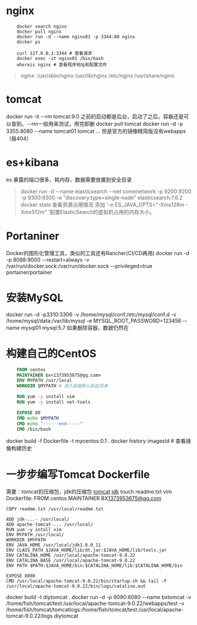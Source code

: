 <!--
 * @Author: your name
 * @Date: 2022-03-31 15:36:12
 * @LastEditTime: 2022-03-31 21:01:27
 * @LastEditors: Please set LastEditors
 * @Description: 打开koroFileHeader查看配置 进行设置: https://github.com/OBKoro1/koro1FileHeader/wiki/%E9%85%8D%E7%BD%AE
 * @FilePath: \docker学习\作业练习.md
-->
# nginx
```shell
    docker search nginx
    docker pull nginx
    docker run -d --name nginx01 -p 3344:80 nginx
    docker ps

    curl 127.0.0.1:3344 # 查看请求
    docker exec -it nginx01 /bin/bash
    whereis nginx # 查看程序地址和配置文件
```
> nginx: /usr/sbin/nginx /usr/lib/nginx /etc/nginx /usr/share/nginx
# tomcat
docker run -it --rm tomcat:9.0 
之前的启动都是后台，启动了之后，容器还是可以查到。--rm一般用来测试，用完即删
docker pull tomcat
docker run -d -p 3355:8080 --name tomcat01 tomcat
...
但是官方的镜像精简版没有webapps（报404）
# es+kibana
es 暴露的端口很多、耗内存、数据需要放置到安全目录
> docker run -d --name elasticsearch --net somenetwork -p 9200:9200 -p 9300:9300 -e "discovery.type=single-node" elasticsearch:7.6.2
docker stats 查看资源占用情况
添加 '-e ES_JAVA_OPTS="-Xms128m -Xmx512m" '配置ElasticSearch的虚拟机占用的内存大小。
# Portaniner
Docker的图形化管理工具，类似的工具还有Rancher(CI/CD再用)
docker run -d -p 8088:9000 --restart=always -v /var/run/docker.sock:/var/run/docker.sock --privileged=true portainer/portainer
# 安装MySQL
docker run -d -p3310:3306 -v /home/mysql/conf:/etc/mysql/conf.d -v /home/mysql/data:/var/lib/mysql -e MYSQL_ROOT_PASSWORD=123456 --name mysql01 mysql:5.7
如果删除容器，数据仍然在
# 构建自己的CentOS
```Dockerfile
    FROM centos
    MAINTAINER bx<1373953675@qq.com>
    ENV MYPATH /usr/local
    WORKDIR $MYPATH # 进入容器默认到此目录

    RUN yum -y install vim
    RUN yum -y install net-tools

    EXPOSE 80
    CMD echo $MYPATH
    CMD echo "------end-----"
    CMD /bin/bash
```
docker build -f Dockerfile -t mycentos:0.1 .
docker history imagesId # 查看镜像构建历史
# 一步步编写Tomcat Dockerfile
需要：tomcat的压缩包，jdk的压缩包
[tomcat](http://archive.apache.org/dist/tomcat/tomcat-9/v9.0.22/bin/apache-tomcat-9.0.22.tar.gz)
[jdk](https://pan.baidu.com/s/19Eg67jW6V5XkDAfYQ0lxhA?code=6r5f)
touch readme.txt
vim Dockerfile:
    FROM centos
    MAINTAINER BX<1373953675@qq.com>

    COPY readme.txt /usr/local/readme.txt
    
    ADD jdk-...- /usr/local/
    ADD apache-tomcat-... /usr/local/
    RUN yum -y intall vim
    ENV MYPATH /usr/local/
    WORKDIR $MYPATH
    ENV JAVA_HOME /usr/local/jdk1.8.0_11
    ENV CLASS_PATH $JAVA_HOME/lib/dt.jar:$JAVA_HOME/lib/tools.jar
    ENV CATALINA_HOME /usr/local/apache-tomcat-9.0.22
    ENV CATALINA_BASE /usr/local/apache-tomcat-9.0.22
    ENV PATH $PATH:$JAVA_HOME/bin:$CATALINA_HOME/lib:$CATALINA_HOME/bin

    EXPOSE 8080
    CMD /usr/local/apache-tomcat-9.0.22/bin/startup.sh && tail -F /usr/local/apache-tomcat-9.0.22/bin/logs/catalina.out
docker build -t diytomcat .
docker run -d -p 9090:8080 --name bxtomcat -v /home/fish/tomcat/test:/usr/local/apache-tomcat-9.0.22/webapps/test -v /home/fish/tomcat/tomcatlogs:/home/fish/tomcat/test:/usr/local/apache-tomcat-9.0.22/logs diytomcat